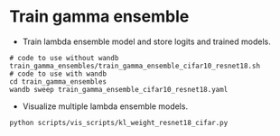 # Train gamma ensemble

- Train lambda ensemble model and store logits and trained models.
```
# code to use without wandb
train_gamma_ensembles/train_gamma_ensemble_cifar10_resnet18.sh
# code to use with wandb
cd train_gamma_ensembles
wandb sweep train_gamma_ensemble_cifar10_resnet18.yaml
```
- Visualize multiple lambda ensemble models.
```
python scripts/vis_scripts/kl_weight_resnet18_cifar.py
```

 
